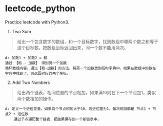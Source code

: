# leetcode_python
Practice leetcode with Python3.

1. Two Sum
> 给出一个包含数字的数组，和一个目标数字，找到数组中哪两个数之和等于这个目标数，把数组坐标返回出来，同一个数不能用两次。

``` 
A: 加数1 + 加数2 = 和
通过 【和 - 加数】 得到另一个加数
循环数组内容，通过【和-加数】的方法，将另一个加数放到临时字典中，如果在数组中的数在字典中找到了，则返回对应的两个坐标。
```

2. Add Two Numbers
> 给出两个链表，相同位置的节点相加，如果满10则在下一个节点加1，类似两个数相加的操作。
```
A: 定义一个进位变量，如果两个节点相加大于10，则进位置为1，每次相加都是 节点1 + 节点2 + 进位数
    通过节点遍历整个链表，把结果保存到一个新链表中。
```